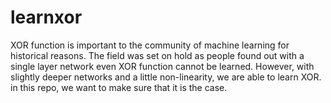 # learnxor
XOR function is important to the community of machine learning for historical reasons. The field was set on hold as people found out with a single layer network even XOR function cannot be learned. However, with slightly deeper networks and a little non-linearity, we are able to learn XOR. in this repo, we want to make sure that it is the case.
